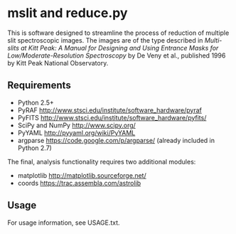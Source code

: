 mslit and reduce.py
===================

This is software designed to streamline the process of reduction of multiple
slit spectroscopic images. The images are of the type described in _Multi-slits
at Kitt Peak: A Manual for Designing and Using Entrance Masks for 
Low/Moderate-Resolution Spectroscopy_ by De Veny et al., published 1996 by Kitt
Peak National Observatory.

Requirements
------------

* Python 2.5+
* PyRAF <http://www.stsci.edu/institute/software_hardware/pyraf>
* PyFITS <http://www.stsci.edu/institute/software_hardware/pyfits/>
* SciPy and NumPy <http://www.scipy.org/>
* PyYAML <http://pyyaml.org/wiki/PyYAML>
* argparse <https://code.google.com/p/argparse/> (already included in Python 2.7)

The final, analysis functionality requires two additional modules:

* matplotlib <http://matplotlib.sourceforge.net/>
* coords <https://trac.assembla.com/astrolib>

Usage
-----

For usage information, see USAGE.txt.